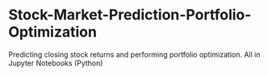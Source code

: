 # Stock-Market-Prediction-Portfolio-Optimization
Predicting closing stock returns and performing portfolio optimization. All in Jupyter Notebooks (Python)
